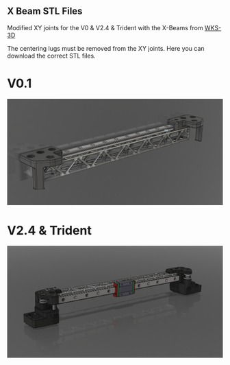 <h2>X Beam STL Files</h2>

Modified XY joints for the V0 & V2.4 & Trident with the X-Beams from [WKS-3D](https://wks-3d.de/)	

The centering lugs must be removed from the XY joints. Here you can download the correct STL files.

# V0.1 
![Here](V0.1/VORON_V0.1_XY_Joints_Mod_X-Beam-2.PNG)


# V2.4 & Trident
![Here](V2.4_Trdent/VORON2.4_Assembly_xy_joints_Mod_X-Beam-2.PNG)
